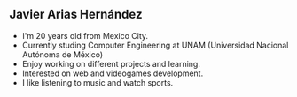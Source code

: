 ## Javier Arias Hernández 

- I'm 20 years old from Mexico City. 
- Currently studing Computer Engineering at UNAM (Universidad Nacional Autónoma de México)
- Enjoy working on different projects and learning.
- Interested on web and videogames development.
- I like listening to music and watch sports.

<!--
**jakergp/jakergp** is a ✨ _special_ ✨ repository because its `README.md` (this file) appears on your GitHub profile.

Here are some ideas to get you started:

- 🔭 I’m currently working on ...
- 🌱 I’m currently learning ...
- 👯 I’m looking to collaborate on ...
- 🤔 I’m looking for help with ...
- 💬 Ask me about ...
- 📫 How to reach me: ...
- 😄 Pronouns: ...
- ⚡ Fun fact: ...
-->
